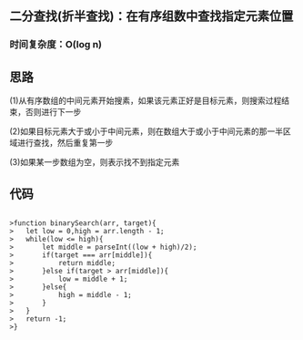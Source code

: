 ## 二分查找(折半查找)：在有序组数中查找指定元素位置   

### 时间复杂度：O(log n)

## 思路 

(1)从有序数组的中间元素开始搜素，如果该元素正好是目标元素，则搜索过程结束，否则进行下一步

(2)如果目标元素大于或小于中间元素，则在数组大于或小于中间元素的那一半区域进行查找，然后重复第一步 

(3)如果某一步数组为空，则表示找不到指定元素 

## 代码 

>```
	>function binarySearch(arr, target){
	>	let low = 0,high = arr.length - 1;
	>	while(low <= high){
	>		let middle = parseInt((low + high)/2);
	>		if(target === arr[middle]){
	>			return middle;
	>		}else if(target > arr[middle]){
	>			low = middle + 1;
	>		}else{
	>			high = middle - 1;
	>		}
	>	}
	>	return -1;
	>}
>```